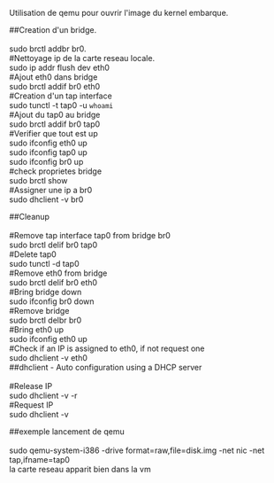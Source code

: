 Utilisation de qemu pour ouvrir l'image du kernel embarque.<br/>

##Creation d'un bridge.<br/><br/>
sudo brctl addbr br0.<br/>
#Nettoyage ip de la carte reseau locale.<br/>
sudo ip addr flush dev eth0<br/>
#Ajout eth0 dans bridge<br/>
sudo brctl addif br0 eth0<br/>
#Creation d'un tap interface<br/>
sudo tunctl -t tap0 -u `whoami`<br/>
#Ajout du tap0 au bridge<br/>
sudo brctl addif br0 tap0<br/>
#Verifier que tout est up<br/>
sudo ifconfig eth0 up<br/>
sudo ifconfig tap0 up<br/>
sudo ifconfig br0 up<br/>
#check proprietes bridge<br/>
sudo brctl show<br/>
#Assigner une ip a br0<br/>
sudo dhclient -v br0<br/>

##Cleanup<br/><br/>
#Remove tap interface tap0 from bridge br0<br/>
sudo brctl delif br0 tap0<br/>
#Delete tap0<br/>
sudo tunctl -d tap0<br/>
#Remove eth0 from bridge<br/>
sudo brctl delif br0 eth0<br/>
#Bring bridge down<br/>
sudo ifconfig br0 down<br/>
#Remove bridge<br/>
sudo brctl delbr br0<br/>
#Bring eth0 up<br/>
sudo ifconfig eth0 up<br/>
#Check if an IP is assigned to eth0, if not request one<br/>
sudo dhclient -v eth0<br/>
##dhclient - Auto configuration using a DHCP server<br/><br/>
#Release IP<br/>
sudo dhclient -v -r <interface><br/>
#Request IP<br/>
sudo dhclient -v <interface><br/>

##exemple lancement de qemu<br/><br/>
sudo qemu-system-i386 -drive format=raw,file=disk.img -net nic -net tap,ifname=tap0<br/>
la carte reseau apparit bien dans la vm
